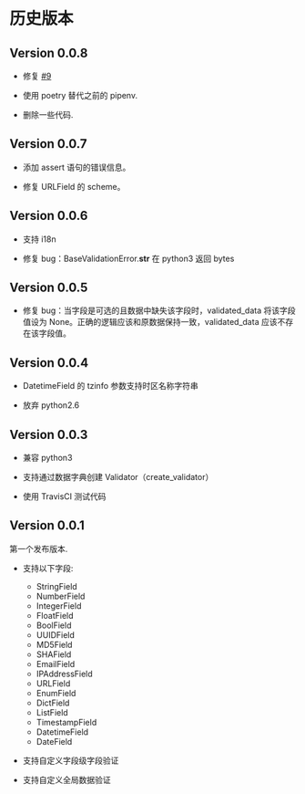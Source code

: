 # 历史版本

## Version 0.0.8

- 修复 [#9](https://github.com/ausaki/python-validator/issues/9)

- 使用 poetry 替代之前的 pipenv.

- 删除一些代码.

## Version 0.0.7

- 添加 assert 语句的错误信息。

- 修复 URLField 的 scheme。

## Version 0.0.6

- 支持 i18n

- 修复 bug：BaseValidationError.**str** 在 python3 返回 bytes

## Version 0.0.5

- 修复 bug：当字段是可选的且数据中缺失该字段时，validated_data 将该字段值设为 None。正确的逻辑应该和原数据保持一致，validated_data 应该不存在该字段值。

## Version 0.0.4

- DatetimeField 的 tzinfo 参数支持时区名称字符串

- 放弃 python2.6

## Version 0.0.3

- 兼容 python3

- 支持通过数据字典创建 Validator（create_validator）

- 使用 TravisCI 测试代码

## Version 0.0.1

第一个发布版本.

- 支持以下字段:

  - StringField
  - NumberField
  - IntegerField
  - FloatField
  - BoolField
  - UUIDField
  - MD5Field
  - SHAField
  - EmailField
  - IPAddressField
  - URLField
  - EnumField
  - DictField
  - ListField
  - TimestampField
  - DatetimeField
  - DateField

- 支持自定义字段级字段验证

- 支持自定义全局数据验证

